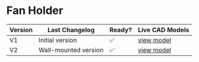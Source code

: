 # Fan Holder

| Version | Last Changelog | Ready? | Live CAD Models |
| ------- | -------------- | ------ | --------------- |
| V1 | Initial version | ✅ | [view model](https://a360.co/2V8enEU)
| V2 | Wall-mounted version | ✅ | [view model](https://a360.co/3cLgsy1)
